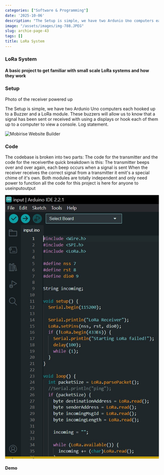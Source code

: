 ```yaml
---
categories: ["Software & Programming"]
date: '2025-10-06'
description: "The Setup is simple, we have two Ardunio Uno computers each hooked up"
image: "/assets/images/img-788.JPEG"
slug: archie-page-43
tags: []
title: LoRa System
---
```



### LoRa System


#### A basic project to get familiar with small scale LoRa systems and how they work




### Setup


Photo of the receiver powered up


The Setup is simple, we have two Ardunio Uno computers each hooked up to a Buzzer and a LoRa module. These buzzers will allow us to know that a signal has been sent or received with using a displays or hook each of them up to a computer to view a console. Log statement.


![Mobirise Website Builder](/assets/images/img-787.jpg)




### Code


The codebase is broken into two parts: The code for the transmitter and the code for the receiverthe quick breakdown is this: The transmitter beeps over and over again, each beep occurs when a signal is sent When the receiver receives the correct signal from a transmitter it emit's a special chime of it's own. Both modules are totally independent and only need power to function all the code for this project is here for anyone to useinputoutput


![Mobirise Website Builder](/assets/images/IDE.jpg)




#### Demo



